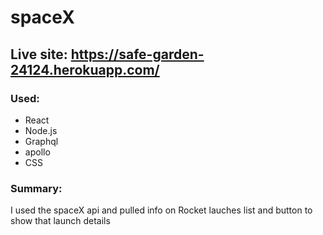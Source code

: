 # spaceX

## Live site: https://safe-garden-24124.herokuapp.com/

### Used:

- React
- Node.js
- Graphql
- apollo
- CSS

### Summary:

I used the spaceX api and pulled info on Rocket lauches list and button to show that launch details
